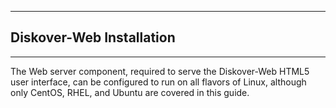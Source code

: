 ___
## Diskover-Web Installation
___
The Web server component, required to serve the Diskover-Web HTML5 user interface, can be configured to run on all flavors of Linux, although only CentOS, RHEL, and Ubuntu are covered in this guide.
